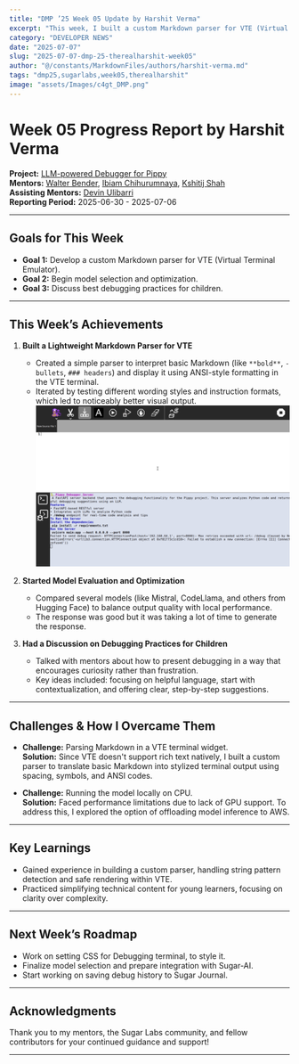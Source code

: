 ```yaml
---
title: "DMP ’25 Week 05 Update by Harshit Verma"
excerpt: "This week, I built a custom Markdown parser for VTE (Virtual Terminal Emulator), began evaluating model performance, and discussed age appropriate debugging practices with mentors."
category: "DEVELOPER NEWS"
date: "2025-07-07"
slug: "2025-07-07-dmp-25-therealharshit-week05"
author: "@/constants/MarkdownFiles/authors/harshit-verma.md"
tags: "dmp25,sugarlabs,week05,therealharshit"
image: "assets/Images/c4gt_DMP.png"
---
```


<!-- markdownlint-disable -->

# Week 05 Progress Report by Harshit Verma

**Project:** [LLM-powered Debugger for Pippy](https://github.com/sugarlabs/Pippy/issues/95)  
**Mentors:** [Walter Bender](https://github.com/walterbender), [Ibiam Chihurumnaya](https://github.com/chimosky), [Kshitij Shah](https://github.com/kshitijdshah99)  
**Assisting Mentors:** [Devin Ulibarri](https://github.com/pikurasa)  
**Reporting Period:** 2025-06-30 - 2025-07-06   

---

## Goals for This Week

- **Goal 1:** Develop a custom Markdown parser for VTE (Virtual Terminal Emulator).
- **Goal 2:** Begin model selection and optimization.
- **Goal 3:** Discuss best debugging practices for children.

---

## This Week’s Achievements

1. **Built a Lightweight Markdown Parser for VTE**  
   - Created a simple parser to interpret basic Markdown (like `**bold**`, `- bullets`, `### headers`) and display it using ANSI-style formatting in the VTE terminal.
   - Iterated by testing different wording styles and instruction formats, which led to noticeably better visual output.
   ![Pippy UI: Parsed markdown response in vte](assets/Images/pippy_markdown-parser.png)

2. **Started Model Evaluation and Optimization**  
   - Compared several models (like Mistral, CodeLlama, and others from Hugging Face) to balance output quality with local performance.
   - The response was good but it was taking a lot of time to generate the response.

3. **Had a Discussion on Debugging Practices for Children**  
   - Talked with mentors about how to present debugging in a way that encourages curiosity rather than frustration.
   - Key ideas included: focusing on helpful language, start with contextualization, and offering clear, step-by-step suggestions.

---

## Challenges & How I Overcame Them

- **Challenge:** Parsing Markdown in a VTE terminal widget.  
  **Solution:** Since VTE doesn't support rich text natively, I built a custom parser to translate basic Markdown into stylized terminal output using spacing, symbols, and ANSI codes.

- **Challenge:** Running the model locally on CPU.  
  **Solution:** Faced performance limitations due to lack of GPU support. To address this, I explored the option of offloading model inference to AWS.

---

## Key Learnings

- Gained experience in building a custom parser, handling string pattern detection and safe rendering within VTE.
- Practiced simplifying technical content for young learners, focusing on clarity over complexity.

---

## Next Week’s Roadmap

- Work on setting CSS for Debugging terminal, to style it.
- Finalize model selection and prepare integration with Sugar-AI.
- Start working on saving debug history to Sugar Journal.

---

## Acknowledgments

Thank you to my mentors, the Sugar Labs community, and fellow contributors for your continued guidance and support!

---
